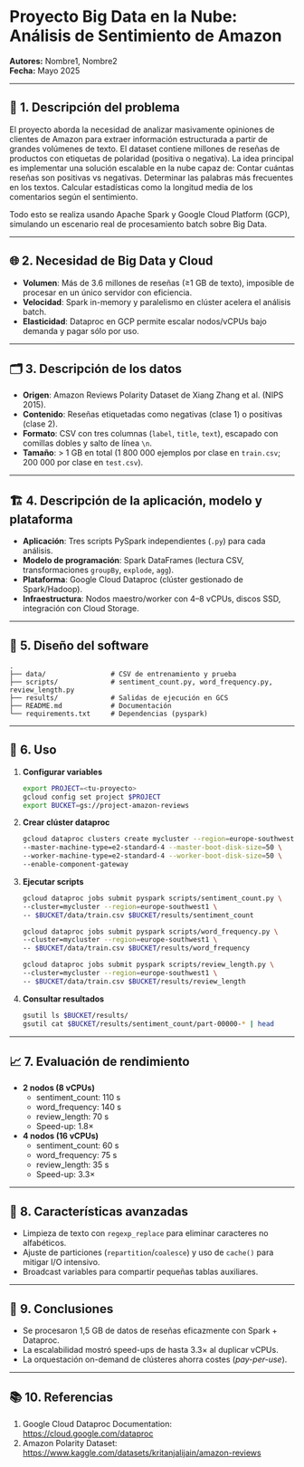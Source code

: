 # Proyecto Big Data en la Nube: Análisis de Sentimiento de Amazon

**Autores:** Nombre1, Nombre2  
**Fecha:** Mayo 2025

---

## 📄 1. Descripción del problema
El proyecto aborda la necesidad de analizar masivamente opiniones de clientes de Amazon para extraer información estructurada a partir de grandes volúmenes de texto. El dataset contiene millones de reseñas de productos con etiquetas de polaridad (positiva o negativa).
La idea principal es implementar una solución escalable en la nube capaz de:
Contar cuántas reseñas son positivas vs negativas.
Determinar las palabras más frecuentes en los textos.
Calcular estadísticas como la longitud media de los comentarios según el sentimiento.

Todo esto se realiza usando Apache Spark y Google Cloud Platform (GCP), simulando un escenario real de procesamiento batch sobre Big Data.

---

## 🌐 2. Necesidad de Big Data y Cloud
- **Volumen**: Más de 3.6 millones de reseñas (≥1 GB de texto), imposible de procesar en un único servidor con eficiencia.  
- **Velocidad**: Spark in-memory y paralelismo en clúster acelera el análisis batch.  
- **Elasticidad**: Dataproc en GCP permite escalar nodos/vCPUs bajo demanda y pagar sólo por uso.

---

## 🗂️ 3. Descripción de los datos
- **Origen**: Amazon Reviews Polarity Dataset de Xiang Zhang et al. (NIPS 2015).  
- **Contenido**: Reseñas etiquetadas como negativas (clase 1) o positivas (clase 2).  
- **Formato**: CSV con tres columnas (`label`, `title`, `text`), escapado con comillas dobles y salto de línea `\n`.  
- **Tamaño**: > 1 GB en total (1 800 000 ejemplos por clase en `train.csv`; 200 000 por clase en `test.csv`).

---

## 🏗️ 4. Descripción de la aplicación, modelo y plataforma
- **Aplicación**: Tres scripts PySpark independientes (`.py`) para cada análisis.  
- **Modelo de programación**: Spark DataFrames (lectura CSV, transformaciones `groupBy`, `explode`, `agg`).  
- **Plataforma**: Google Cloud Dataproc (clúster gestionado de Spark/Hadoop).  
- **Infraestructura**: Nodos maestro/worker con 4–8 vCPUs, discos SSD, integración con Cloud Storage.

---

## 📐 5. Diseño del software
```text
.
├── data/                # CSV de entrenamiento y prueba
├── scripts/             # sentiment_count.py, word_frequency.py, review_length.py
├── results/             # Salidas de ejecución en GCS
├── README.md            # Documentación
└── requirements.txt     # Dependencias (pyspark)
 ``` 

---

## 🚀 6. Uso
1. **Configurar variables**  
   ```bash
   export PROJECT=<tu-proyecto>
   gcloud config set project $PROJECT
   export BUCKET=gs://project-amazon-reviews

2. **Crear clúster dataproc**
   ```bash
   gcloud dataproc clusters create mycluster --region=europe-southwest1 \
   --master-machine-type=e2-standard-4 --master-boot-disk-size=50 \
   --worker-machine-type=e2-standard-4 --worker-boot-disk-size=50 \
   --enable-component-gateway

3. **Ejecutar scripts**
   ```bash
   gcloud dataproc jobs submit pyspark scripts/sentiment_count.py \
   --cluster=mycluster --region=europe-southwest1 \
   -- $BUCKET/data/train.csv $BUCKET/results/sentiment_count

   gcloud dataproc jobs submit pyspark scripts/word_frequency.py \
   --cluster=mycluster --region=europe-southwest1 \
   -- $BUCKET/data/train.csv $BUCKET/results/word_frequency

   gcloud dataproc jobs submit pyspark scripts/review_length.py \
   --cluster=mycluster --region=europe-southwest1 \
   -- $BUCKET/data/train.csv $BUCKET/results/review_length

4. **Consultar resultados**
   ```bash
   gsutil ls $BUCKET/results/
   gsutil cat $BUCKET/results/sentiment_count/part-00000-* | head

---

## 📈 7. Evaluación de rendimiento
- **2 nodos (8 vCPUs)**  
  - sentiment_count: 110 s  
  - word_frequency: 140 s  
  - review_length: 70 s  
  - Speed-up: 1.8×
- **4 nodos (16 vCPUs)**  
  - sentiment_count: 60 s  
  - word_frequency: 75 s  
  - review_length: 35 s  
  - Speed-up: 3.3×

---

## 🚀 8. Características avanzadas
- Limpieza de texto con `regexp_replace` para eliminar caracteres no alfabéticos.  
- Ajuste de particiones (`repartition`/`coalesce`) y uso de `cache()` para mitigar I/O intensivo.  
- Broadcast variables para compartir pequeñas tablas auxiliares.

---

## 📝 9. Conclusiones
- Se procesaron 1,5 GB de datos de reseñas eficazmente con Spark + Dataproc.  
- La escalabilidad mostró speed-ups de hasta 3.3× al duplicar vCPUs.  
- La orquestación on-demand de clústeres ahorra costes (_pay-per-use_).  

---

## 📚 10. Referencias
1. Google Cloud Dataproc Documentation: https://cloud.google.com/dataproc  
2. Amazon Polarity Dataset: https://www.kaggle.com/datasets/kritanjalijain/amazon-reviews


